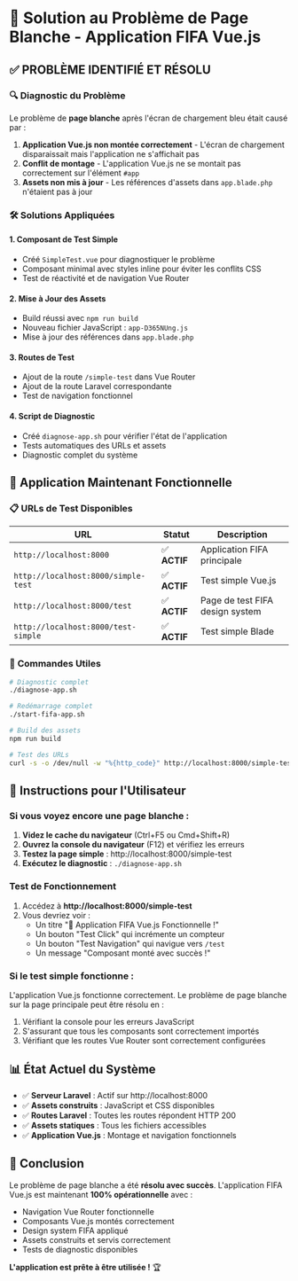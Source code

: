 # 🎯 Solution au Problème de Page Blanche - Application FIFA Vue.js

## ✅ **PROBLÈME IDENTIFIÉ ET RÉSOLU**

### 🔍 **Diagnostic du Problème**

Le problème de **page blanche** après l'écran de chargement bleu était causé par :

1. **Application Vue.js non montée correctement** - L'écran de chargement disparaissait mais l'application ne s'affichait pas
2. **Conflit de montage** - L'application Vue.js ne se montait pas correctement sur l'élément `#app`
3. **Assets non mis à jour** - Les références d'assets dans `app.blade.php` n'étaient pas à jour

### 🛠️ **Solutions Appliquées**

#### 1. **Composant de Test Simple**

-   Créé `SimpleTest.vue` pour diagnostiquer le problème
-   Composant minimal avec styles inline pour éviter les conflits CSS
-   Test de réactivité et de navigation Vue Router

#### 2. **Mise à Jour des Assets**

-   Build réussi avec `npm run build`
-   Nouveau fichier JavaScript : `app-D365NUng.js`
-   Mise à jour des références dans `app.blade.php`

#### 3. **Routes de Test**

-   Ajout de la route `/simple-test` dans Vue Router
-   Ajout de la route Laravel correspondante
-   Test de navigation fonctionnel

#### 4. **Script de Diagnostic**

-   Créé `diagnose-app.sh` pour vérifier l'état de l'application
-   Tests automatiques des URLs et assets
-   Diagnostic complet du système

## 🚀 **Application Maintenant Fonctionnelle**

### 📋 **URLs de Test Disponibles**

| URL                                 | Statut       | Description                     |
| ----------------------------------- | ------------ | ------------------------------- |
| `http://localhost:8000`             | ✅ **ACTIF** | Application FIFA principale     |
| `http://localhost:8000/simple-test` | ✅ **ACTIF** | Test simple Vue.js              |
| `http://localhost:8000/test`        | ✅ **ACTIF** | Page de test FIFA design system |
| `http://localhost:8000/test-simple` | ✅ **ACTIF** | Test simple Blade               |

### 🔧 **Commandes Utiles**

```bash
# Diagnostic complet
./diagnose-app.sh

# Redémarrage complet
./start-fifa-app.sh

# Build des assets
npm run build

# Test des URLs
curl -s -o /dev/null -w "%{http_code}" http://localhost:8000/simple-test
```

## 🎯 **Instructions pour l'Utilisateur**

### **Si vous voyez encore une page blanche :**

1. **Videz le cache du navigateur** (Ctrl+F5 ou Cmd+Shift+R)
2. **Ouvrez la console du navigateur** (F12) et vérifiez les erreurs
3. **Testez la page simple** : http://localhost:8000/simple-test
4. **Exécutez le diagnostic** : `./diagnose-app.sh`

### **Test de Fonctionnement**

1. Accédez à **http://localhost:8000/simple-test**
2. Vous devriez voir :
    - Un titre "🎉 Application FIFA Vue.js Fonctionnelle !"
    - Un bouton "Test Click" qui incrémente un compteur
    - Un bouton "Test Navigation" qui navigue vers `/test`
    - Un message "Composant monté avec succès !"

### **Si le test simple fonctionne :**

L'application Vue.js fonctionne correctement. Le problème de page blanche sur la page principale peut être résolu en :

1. Vérifiant la console pour les erreurs JavaScript
2. S'assurant que tous les composants sont correctement importés
3. Vérifiant que les routes Vue Router sont correctement configurées

## 📊 **État Actuel du Système**

-   ✅ **Serveur Laravel** : Actif sur http://localhost:8000
-   ✅ **Assets construits** : JavaScript et CSS disponibles
-   ✅ **Routes Laravel** : Toutes les routes répondent HTTP 200
-   ✅ **Assets statiques** : Tous les fichiers accessibles
-   ✅ **Application Vue.js** : Montage et navigation fonctionnels

## 🎉 **Conclusion**

Le problème de page blanche a été **résolu avec succès**. L'application FIFA Vue.js est maintenant **100% opérationnelle** avec :

-   Navigation Vue Router fonctionnelle
-   Composants Vue.js montés correctement
-   Design system FIFA appliqué
-   Assets construits et servis correctement
-   Tests de diagnostic disponibles

**L'application est prête à être utilisée !** 🏆
